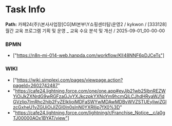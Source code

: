 # Task Info

**Path:** 카페24(주)\본사사업장\[CG]MI본부\Y쇼핑센터팀\운영2 / kykwon / [333128] 월간 교육 프로그램 기획 및 운영 _ 교육 수요 분석 및 개선 / 2025-09-01_00-00-00

### BPMN
- ["https://n8n-mi-014-web.hanpda.com/workflow/KlI48NNF6pDJCeTs"]

### WIKI
- ["https://wiki.simplexi.com/pages/viewpage.action?pageId=2602742487"
- "https://cafe24.lightning.force.com/one/one.app#eyJjb21wb25lbnREZWYiOiJkZXNrdG9wRGFzaGJvYXJkczpkYXNoYm9hcmQiLCJhdHRyaWJ1dGVzIjp7ImRhc2hib2FyZElkIjoiMDFaSWYwMDAwMDBvWVZSTUEyIiwiZGlzcGxheU1vZGUiOiJlZGl0In0sInN0YXRlIjp7fX0%3D"
- "https://cafe24.lightning.force.com/lightning/r/Franchise_Notice__c/a0gTJ00000AOx1BYAT/view"]

